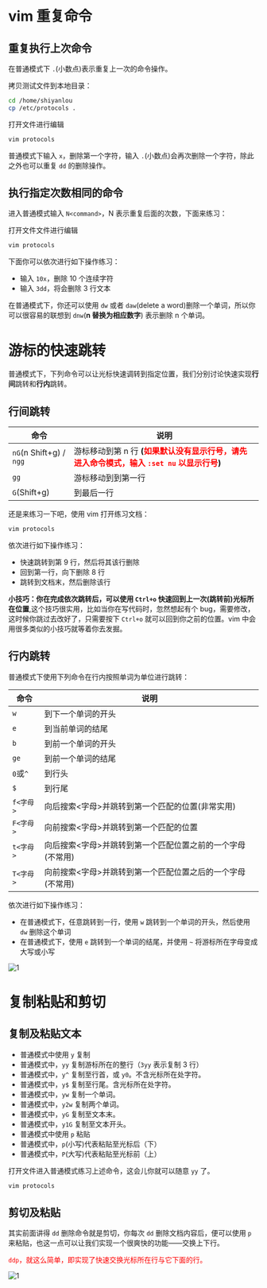 # vim 重复命令

## 重复执行上次命令

在普通模式下 `.`(小数点)表示重复上一次的命令操作。

拷贝测试文件到本地目录：

```bash
cd /home/shiyanlou
cp /etc/protocols .
```

打开文件进行编辑

```bash
vim protocols
```

普通模式下输入 `x`，删除第一个字符，输入 `.`(小数点)会再次删除一个字符，除此之外也可以重复 `dd` 的删除操作。

## 执行指定次数相同的命令

进入普通模式输入 `N<command>`，N 表示重复后面的次数，下面来练习：

打开文件文件进行编辑

```bash
vim protocols
```

下面你可以依次进行如下操作练习：

- 输入 `10x`，删除 10 个连续字符
- 输入 `3dd`，将会删除 3 行文本

在普通模式下，你还可以使用 `dw` 或者 `daw`(delete a word)删除一个单词，所以你可以很容易的联想到 `dnw`(**n 替换为相应数字**) 表示删除 n 个单词。

# 游标的快速跳转

普通模式下，下列命令可以让光标快速调转到指定位置，我们分别讨论快速实现**行间**跳转和**行内**跳转。

## 行间跳转

| 命令                    | 说明                                                         |
| ----------------------- | ------------------------------------------------------------ |
| `nG`(n Shift+g) / `ngg` | 游标移动到第 n 行 **(<font color='red'>如果默认没有显示行号，请先进入命令模式，输入 `:set nu` 以显示行号</font>)** |
| `gg`                    | 游标移动到到第一行                                           |
| `G`(Shift+g)            | 到最后一行                                                   |

还是来练习一下吧，使用 vim 打开练习文档：

```bash
vim protocols
```

依次进行如下操作练习：

- 快速跳转到第 9 行，然后将其该行删除
- 回到第一行，向下删除 8 行
- 跳转到文档末，然后删除该行

**小技巧：你在完成依次跳转后，可以使用 `Ctrl+o` 快速回到上一次(跳转前)光标所在位置**,这个技巧很实用，比如当你在写代码时，忽然想起有个 bug，需要修改，这时候你跳过去改好了，只需要按下 `Ctrl+o` 就可以回到你之前的位置。vim 中会用很多类似的小技巧就等着你去发掘。

## 行内跳转

普通模式下使用下列命令在行内按照单词为单位进行跳转：

| 命令      | 说明                                                       |
| --------- | ---------------------------------------------------------- |
| `w`       | 到下一个单词的开头                                         |
| `e`       | 到当前单词的结尾                                           |
| `b`       | 到前一个单词的开头                                         |
| `ge`      | 到前一个单词的结尾                                         |
| `0`或`^`  | 到行头                                                     |
| `$`       | 到行尾                                                     |
| `f<字母>` | 向后搜索<字母>并跳转到第一个匹配的位置(非常实用)           |
| `F<字母>` | 向前搜索<字母>并跳转到第一个匹配的位置                     |
| `t<字母>` | 向后搜索<字母>并跳转到第一个匹配位置之前的一个字母(不常用) |
| `T<字母>` | 向前搜索<字母>并跳转到第一个匹配位置之后的一个字母(不常用) |

依次进行如下操作练习：

- 在普通模式下，任意跳转到一行，使用 `w` 跳转到一个单词的开头，然后使用 `dw` 删除这个单词
- 在普通模式下，使用 `e` 跳转到一个单词的结尾，并使用 `~` 将游标所在字母变成大写或小写

![1](https://doc.shiyanlou.com/document-uid49570labid17timestamp1491030698462.png)

# 复制粘贴和剪切

## 复制及粘贴文本

- 普通模式中使用 `y` 复制
- 普通模式中，`yy` 复制游标所在的整行（`3yy` 表示复制 3 行）
- 普通模式中，`y^` 复制至行首，或 `y0`。不含光标所在处字符。
- 普通模式中，`y$` 复制至行尾。含光标所在处字符。
- 普通模式中，`yw` 复制一个单词。
- 普通模式中，`y2w` 复制两个单词。
- 普通模式中，`yG` 复制至文本末。
- 普通模式中，`y1G` 复制至文本开头。
- 普通模式中使用 `p` 粘贴
- 普通模式中，`p`(小写)代表粘贴至光标后（下）
- 普通模式中，`P`(大写)代表粘贴至光标前（上）

打开文件进入普通模式练习上述命令，这会儿你就可以随意 `yy` 了。

```bash
vim protocols
```

## 剪切及粘贴

其实前面讲得 `dd` 删除命令就是剪切，你每次 `dd` 删除文档内容后，便可以使用 `p` 来粘贴，也这一点可以让我们实现一个很爽快的功能——交换上下行。

<font color='red'>`ddp`，就这么简单，即实现了快速交换光标所在行与它下面的行。</font>

![1](https://doc.shiyanlou.com/document-uid49570labid17timestamp1491030759468.png)

